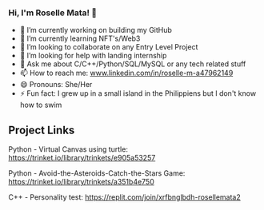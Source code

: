 ### Hi, I'm Roselle Mata! 👋

- 🔭 I’m currently working on building my GitHub
- 🌱 I’m currently learning NFT's/Web3
- 👯 I’m looking to collaborate on any Entry Level Project
- 🤔 I’m looking for help with landing internship
- 💬 Ask me about C/C++/Python/SQL/MySQL or any tech related stuff
- 📫 How to reach me: www.linkedin.com/in/roselle-m-a47962149
- 😄 Pronouns: She/Her
- ⚡ Fun fact: I grew up in a small island in the Philippiens but I don't know how to swim

## Project Links 

Python - Virtual Canvas using turtle: https://trinket.io/library/trinkets/e905a53257

Python - Avoid-the-Asteroids-Catch-the-Stars Game: https://trinket.io/library/trinkets/a351b4e750

C++ - Personality test: https://replit.com/join/xrfbnglbdh-rosellemata2

<!--
**rosemata/rosemata** is a ✨ _special_ ✨ repository because its `README.md` (this file) appears on your GitHub profile.

Here are some ideas to get you started:

- 🔭 I’m currently working on ...
- 🌱 I’m currently learning ...
- 👯 I’m looking to collaborate on ...
- 🤔 I’m looking for help with ...
- 💬 Ask me about ...
- 📫 How to reach me: ...
- 😄 Pronouns: ...
- ⚡ Fun fact: ...
-->
